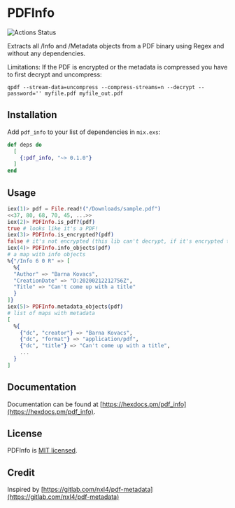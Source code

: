 # PDFInfo

![Actions Status](https://github.com/preciz/pdf_info/workflows/test/badge.svg)

Extracts all /Info and /Metadata objects from a PDF binary using Regex
and without any dependencies.

Limitations:
If the PDF is encrypted or the metadata is compressed you have to first decrypt and uncompress:
```
qpdf --stream-data=uncompress --compress-streams=n --decrypt --password='' myfile.pdf myfile_out.pdf
```

## Installation

Add `pdf_info` to your list of dependencies in `mix.exs`:

```elixir
def deps do
  [
    {:pdf_info, "~> 0.1.0"}
  ]
end
```

## Usage

```elixir
iex(1)> pdf = File.read!("/Downloads/sample.pdf")
<<37, 80, 68, 70, 45, ...>>
iex(2)> PDFInfo.is_pdf?(pdf)
true # looks like it's a PDF!
iex(3)> PDFInfo.is_encrypted?(pdf)
false # it's not encrypted (this lib can't decrypt, if it's encrypted then decrypt first)
iex(4)> PDFInfo.info_objects(pdf)
# a map with info objects
%{"/Info 6 0 R" => [
  %{
  "Author" => "Barna Kovacs",
  "CreationDate" => "D:20200212212756Z",
  "Title" => "Can't come up with a title"
  }
]}
iex(5)> PDFInfo.metadata_objects(pdf)
# list of maps with metadata
[
  %{
    {"dc", "creator"} => "Barna Kovacs",
    {"dc", "format"} => "application/pdf",
    {"dc", "title"} => "Can't come up with a title",
    ...
  }
]

```

## Documentation

Documentation can be found at [https://hexdocs.pm/pdf_info](https://hexdocs.pm/pdf_info).

## License

PDFInfo is [MIT licensed](LICENSE).

## Credit

Inspired by [https://gitlab.com/nxl4/pdf-metadata](https://gitlab.com/nxl4/pdf-metadata)
